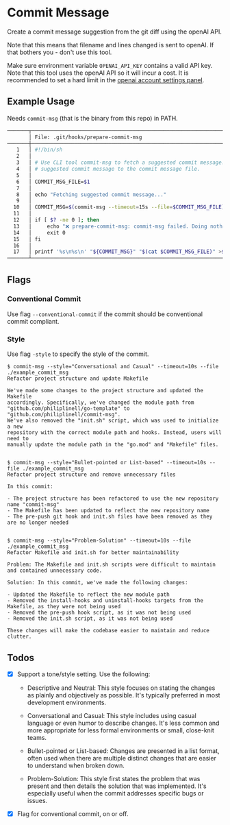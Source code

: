 # Commit Message

Create a commit message suggestion from the git diff using the openAI API.

Note that this means that filename and lines changed is sent to openAI. If that
bothers you - don't use this tool.

Make sure environment variable `OPENAI_API_KEY` contains a valid API key. Note
that this tool uses the openAI API so it will incur a cost. It is recommended to
set a hard limit in the [openai account settings panel](https://platform.openai.com/account/billing/limits).

## Example Usage

Needs `commit-msg` (that is the binary from this repo) in PATH.

```sh
───────┬────────────────────────────────────────────────────────────────────────────────────
       │ File: .git/hooks/prepare-commit-msg
───────┼────────────────────────────────────────────────────────────────────────────────────
   1   │ #!/bin/sh
   2   │
   3   │ # Use CLI tool commit-msg to fetch a suggested commit message. Prepend the
   4   │ # suggested commit message to the commit message file.
   5   │
   6   │ COMMIT_MSG_FILE=$1
   7   │
   8   │ echo "Fetching suggested commit message..."
   9   │
  10   │ COMMIT_MSG=$(commit-msg --timeout=15s --file=$COMMIT_MSG_FILE)
  11   │
  12   │ if [ $? -ne 0 ]; then
  13   │     echo "❌ prepare-commit-msg: commit-msg failed. Doing nothing..."
  14   │     exit 0
  15   │ fi
  16   │
  17   │ printf '%s\n%s\n' "${COMMIT_MSG}" "$(cat $COMMIT_MSG_FILE)" >$COMMIT_MSG_FILE
───────┴────────────────────────────────────────────────────────────────────────────────────

```

## Flags

### Conventional Commit

Use flag `--conventional-commit` if the commit should be conventional commit compliant.

### Style

Use flag `-style` to specify the style of the commit.

```
$ commit-msg --style="Conversational and Casual" --timeout=10s --file ./example_commit_msg
Refactor project structure and update Makefile

We've made some changes to the project structure and updated the Makefile
accordingly. Specifically, we've changed the module path from
"github.com/philiplinell/go-template" to "github.com/philiplinell/commit-msg".
We've also removed the "init.sh" script, which was used to initialize a new
repository with the correct module path and hooks. Instead, users will need to
manually update the module path in the "go.mod" and "Makefile" files. 


$ commit-msg --style="Bullet-pointed or List-based" --timeout=10s --file ./example_commit_msg
Refactor project structure and remove unnecessary files

In this commit:

- The project structure has been refactored to use the new repository name "commit-msg"
- The Makefile has been updated to reflect the new repository name
- The pre-push git hook and init.sh files have been removed as they are no longer needed


$ commit-msg --style="Problem-Solution" --timeout=10s --file ./example_commit_msg
Refactor Makefile and init.sh for better maintainability

Problem: The Makefile and init.sh scripts were difficult to maintain and contained unnecessary code.

Solution: In this commit, we've made the following changes:

- Updated the Makefile to reflect the new module path
- Removed the install-hooks and uninstall-hooks targets from the Makefile, as they were not being used
- Removed the pre-push hook script, as it was not being used
- Removed the init.sh script, as it was not being used

These changes will make the codebase easier to maintain and reduce clutter.
```

## Todos

- [x] Support a tone/style setting.
    Use the following:

    - Descriptive and Neutral: This style focuses on stating the changes as plainly and objectively as possible. It's typically preferred in most development environments.

    - Conversational and Casual: This style includes using casual language or even humor to describe changes. It's less common and more appropriate for less formal environments or small, close-knit teams.

    - Bullet-pointed or List-based: Changes are presented in a list format, often used when there are multiple distinct changes that are easier to understand when broken down.

    - Problem-Solution: This style first states the problem that was present and then details the solution that was implemented. It's especially useful when the commit addresses specific bugs or issues.

- [x] Flag for conventional commit, on or off.
